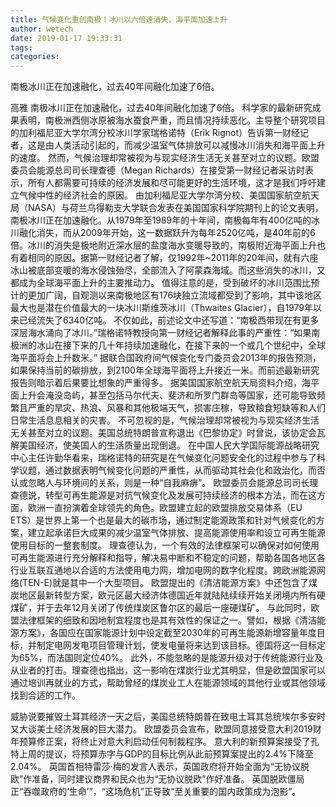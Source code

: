 ```yaml
---
title: 气候变化重创南极！冰川以六倍速消失，海平面加速上升
author: wetech
date: 2019-01-17 19:33:31
tags: 
categories: 
---
```

南极冰川正在加速融化，过去40年间融化加速了6倍。
<!-- more -->
高雅
南极冰川正在加速融化，过去40年间融化加速了6倍。
科学家的最新研究成果表明，南极洲西侧冰原被海水蚕食严重，而且情况持续恶化。主导整个研究项目的加利福尼亚大学尔湾分校冰川学家瑞格诺特（Erik Rignot）告诉第一财经记者，这是由人类活动引起的，而减少温室气体排放可以减慢冰川消失和海平面上升的速度。
然而，气候治理却常被视为与现实经济生活无关甚至对立的议题。欧盟委员会能源总司司长理查德（Megan Richards）在接受第一财经记者采访时表示，所有人都需要可持续的经济发展和尽可能更好的生活环境，这才是我们呼吁建立气候中性的经济社会的原因。
由加利福尼亚大学尔湾分校、美国国家航空航天局（NASA）与荷兰乌得勒支大学联合发表在美国国家科学院期刊上的论文表明，南极冰川正在加速融化。从1979年至1989年的十年间，南极每年有400亿吨的冰川融化消失，而从2009年开始，这一数据跃升为每年2520亿吨，是40年前的6倍。冰川的消失是极地附近深水层的盐度海水变暖导致的，南极附近海平面上升也有着相同的原因。据第一财经记者了解，仅1992年~2011年的20年间，就有六座冰山被底部变暖的海水侵蚀殆尽，全部流入了阿蒙森海域。而这些消失的冰川，又都成为全球海平面上升的主要推动力。
值得注意的是，受到破坏的冰川范围比预计的更加广阔，自观测以来南极地区有176块独立流域都受到了影响，其中该地区最大也是潜在价值最大的一块冰川斯维茨冰川（Thwaites Glacier），自1979年以来已经流失了6340亿吨。
不仅如此，前述论文中还写道：“南极西带现在有更多深层海水涌向了冰川。”瑞格诺特教授向第一财经记者解释此事的严重性：“如果南极洲的冰山在接下来的几十年持续加速融化，在接下来的一个或几个世纪中，全球海平面将会上升数米。”
据联合国政府间气候变化专门委员会2013年的报告预测，如果保持当前的碳排放，到2100年全球海平面将上升接近一米。而前述最新研究报告则暗示着后果要比想象的严重得多。
据美国国家航空航天局资料介绍，海平面上升会淹没岛屿，甚至包括马尔代夫、斐济和所罗门群岛等国家，还可能导致频繁且严重的旱灾、热浪、风暴和其他极端天气，损害庄稼，导致粮食短缺等和人们日常生活息息相关的灾害。
不可忽视的是，气候治理却常被视为与现实经济生活无关甚至对立的议题。美国总统特朗普宣称退出《巴黎协定》时曾说，该协定会瓦解美国经济，使美国人的生活质量出现倒退。
在中国人民大学国际能源战略研究中心主任许勤华看来，瑞格诺特的研究是在气候变化问题安全化的过程中参与了科学议题，通过数据表明气候变化问题的严重性，从而驱动其社会化和政治化，而否认或忽略人与环境间的关系，则是一种“自我麻痹”。
欧盟委员会能源总司司长理查德说，转型可再生能源是对抗气候变化及发展可持续经济的根本方法，而在这方面，欧洲一直扮演着全球领先的角色。欧盟建立起的欧盟排放交易体系（EU ETS）是世界上第一个也是最大的碳市场，通过制定能源政策和针对气候变化的方案，建立起承诺巨大成果的减少温室气体排放、提高能源使用率和设立可再生能源使用目标的一整套制度。
理查德认为，一个有效的法律框架可以确保对如何使用可再生能源进行充分解释和指导，解决易中断和不稳定的问题，帮助各国各地区各行业互联互通地以合适的方法使用电力网，增加电网的数字化程度。跨欧洲能源网络(TEN-E)就是其中一个大型项目。
欧盟提出的《清洁能源方案》中还包含了煤炭地区最新转型方案，欧元区最大经济体德国近年就陆陆续续开始关闭境内所有硬煤矿，并于去年12月关闭了传统煤炭区鲁尔区的最后一座硬煤矿。
与此同时，欧盟法律框架的细致和因地制宜程度也是其有效性的保证之一。譬如，根据《清洁能源方案》，各国应在国家能源计划中设定截至2030年的可再生能源新增容量年度目标，并制定电网发电项目管理计划，使发电量将来达到该目标。德国将这一目标定为65%，而法国则定位40%。
此外，不能忽略的是能源升级对于传统能源行业及从业者的打击。理查德也指出，这一影响在煤炭行业尤其明显，但是欧盟国家可以通过培训再就业的方式，帮助曾经的煤炭业工人在能源领域的其他行业或其他领域找到合适的工作。
 
 
威胁说要摧毁土耳其经济一天之后，美国总统特朗普在致电土耳其总统埃尔多安时又大谈美土经济发展的巨大潜力。
欧盟委员会宣布，欧盟同意接受意大利2019财年预算修正案，将终止对意大利启动任何制裁程序。
意大利的新预算案接受了孔特上周的提议，将预算赤字与GDP的目标比例从此前预算案提出的2.4%下降至2.04%。
英国首相特雷莎·梅的发言人表示，英国政府将开始全面为“无协议脱欧”作准备，同时建议商界和民众也为“无协议脱欧”作好准备。
英国脱欧僵局正“吞噬政府的‘生命’”，“这场危机”正导致“至关重要的国内政策成为泡影”。
